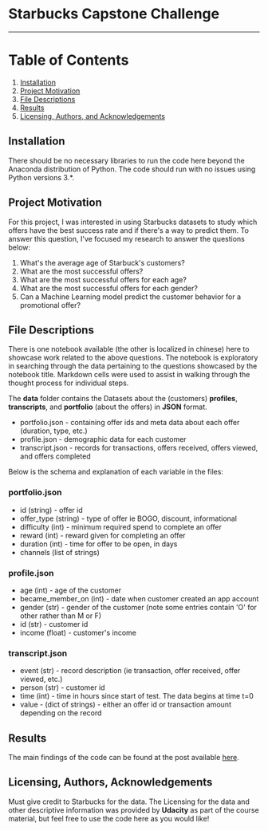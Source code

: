 # Starbucks Capstone Challenge

---

# Table of Contents
1. [Installation](#installation)
2. [Project Motivation](#motivation)
3. [File Descriptions](#files)
4. [Results](#results)
5. [Licensing, Authors, and Acknowledgements](#licensing)

## Installation <a name="installation"></a>

There should be no necessary libraries to run the code here beyond the Anaconda distribution of Python.  The code should run with no issues using Python versions 3.*.

## Project Motivation<a name="motivation"></a>

For this project, I was interested in using Starbucks datasets to study which offers have the best success rate and if there's a way to predict them. To answer this question, I've focused my research to answer the questions below:

1. What's the average age of Starbuck's customers?
2. What are the most successful offers?
3. What are the most successful offers for each age?
4. What are the most successful offers for each gender?
5. Can a Machine Learning model predict the customer behavior for a promotional offer?

## File Descriptions <a name="files"></a>

There is one notebook available (the other is localized in chinese) here to showcase work related to the above questions. The notebook is exploratory in searching through the data pertaining to the questions showcased by the notebook title. Markdown cells were used to assist in walking through the thought process for individual steps. 

The **data** folder contains the Datasets about the (customers) **profiles**, **transcripts**, and **portfolio** (about the offers) in **JSON** format.

- portfolio.json - containing offer ids and meta data about each offer (duration, type, etc.)
- profile.json - demographic data for each customer
- transcript.json - records for transactions, offers received, offers viewed, and offers completed

Below is the schema and explanation of each variable in the files:

### portfolio.json

- id (string) - offer id
- offer_type (string) - type of offer ie BOGO, discount, informational
- difficulty (int) - minimum required spend to complete an offer
- reward (int) - reward given for completing an offer
- duration (int) - time for offer to be open, in days
- channels (list of strings)

### profile.json

- age (int) - age of the customer
- became_member_on (int) - date when customer created an app account
- gender (str) - gender of the customer (note some entries contain 'O' for other rather than M or F)
- id (str) - customer id
- income (float) - customer's income

### transcript.json

- event (str) - record description (ie transaction, offer received, offer viewed, etc.)
- person (str) - customer id
- time (int) - time in hours since start of test. The data begins at time t=0
- value - (dict of strings) - either an offer id or transaction amount depending on the record

## Results<a name="results"></a>

The main findings of the code can be found at the post available [here](https://medium.com/@martini.f/starbucks-capstone-challange-977811f882).

## Licensing, Authors, Acknowledgements<a name="licensing"></a>

Must give credit to Starbucks for the data. The Licensing for the data and other descriptive information was provided by **Udacity** as part of the course material, but feel free to use the code here as you would like!
